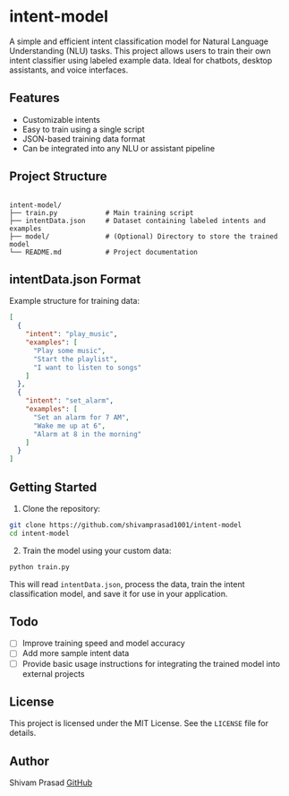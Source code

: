 
# intent-model

A simple and efficient intent classification model for Natural Language Understanding (NLU) tasks. This project allows users to train their own intent classifier using labeled example data. Ideal for chatbots, desktop assistants, and voice interfaces.

## Features

- Customizable intents
- Easy to train using a single script
- JSON-based training data format
- Can be integrated into any NLU or assistant pipeline

## Project Structure

```

intent-model/
├── train.py            # Main training script
├── intentData.json     # Dataset containing labeled intents and examples
├── model/              # (Optional) Directory to store the trained model
└── README.md           # Project documentation

````

## intentData.json Format

Example structure for training data:

```json
[
  {
    "intent": "play_music",
    "examples": [
      "Play some music",
      "Start the playlist",
      "I want to listen to songs"
    ]
  },
  {
    "intent": "set_alarm",
    "examples": [
      "Set an alarm for 7 AM",
      "Wake me up at 6",
      "Alarm at 8 in the morning"
    ]
  }
]
````

## Getting Started

1. Clone the repository:

```bash
git clone https://github.com/shivamprasad1001/intent-model
cd intent-model
```
2. Train the model using your custom data:

```bash
python train.py
```

This will read `intentData.json`, process the data, train the intent classification model, and save it for use in your application.

## Todo

* [ ] Improve training speed and model accuracy
* [ ] Add more sample intent data
* [ ] Provide basic usage instructions for integrating the trained model into external projects

## License

This project is licensed under the MIT License. See the `LICENSE` file for details.

## Author

Shivam Prasad [GitHub](https://github.com/shivamprasad1001)


